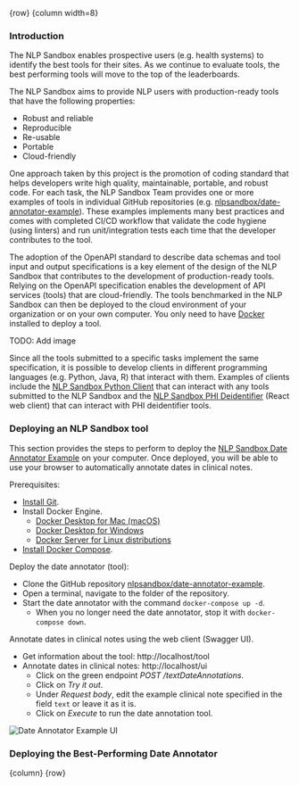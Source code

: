 <!-- markdownlint-disable-next-line first-line-h1 -->
{row}
{column width=8}

### Introduction

The NLP Sandbox enables prospective users (e.g. health systems) to identify the best tools for their sites. As we continue to evaluate tools, the best performing tools will move to the top of the leaderboards.

The NLP Sandbox aims to provide NLP users with production-ready tools that have the following properties:

- Robust and reliable
- Reproducible
- Re-usable
- Portable
- Cloud-friendly

One approach taken by this project is the promotion of coding standard that helps developers write high quality, maintainable, portable, and robust code. For each task, the NLP Sandbox Team provides one or more examples of tools in individual GitHub repositories (e.g. [nlpsandbox/date-annotator-example]). These examples implements many best practices and comes with completed CI/CD workflow that validate the code hygiene (using linters) and run unit/integration tests each time that the developer contributes to the tool.

The adoption of the OpenAPI standard to describe data schemas and tool input and output specifications is a key element of the design of the NLP Sandbox that contributes to the development of production-ready tools. Relying on the OpenAPI specification enables the development of API services (tools) that are cloud-friendly. The tools benchmarked in the NLP Sandbox can then be deployed to the cloud environment of your organization or on your own computer. You only need to have [Docker] installed to deploy a tool.

TODO: Add image

Since all the tools submitted to a specific tasks implement the same specification, it is possible to develop clients in different programming languages (e.g. Python, Java, R) that interact with them. Examples of clients include the [NLP Sandbox Python Client] that can interact with any tools submitted to the NLP Sandbox and the [NLP Sandbox PHI Deidentifier] (React web client) that can interact with PHI deidentifier tools.

### Deploying an NLP Sandbox tool

This section provides the steps to perform to deploy the [NLP Sandbox Date Annotator Example] on your computer. Once deployed, you will be able to use your browser to automatically annotate dates in clinical notes.

Prerequisites:

- [Install Git].
- Install Docker Engine.
  - [Docker Desktop for Mac (macOS)]
  - [Docker Desktop for Windows]
  - [Docker Server for Linux distributions]
- [Install Docker Compose].

Deploy the date annotator (tool):

- Clone the GitHub repository [nlpsandbox/date-annotator-example].
- Open a terminal, navigate to the folder of the repository.
- Start the date annotator with the command `docker-compose up -d`.
  - When you no longer need the date annotator, stop it with `docker-compose down`.

Annotate dates in clinical notes using the web client (Swagger UI).

- Get information about the tool: http://localhost/tool
- Annotate dates in clinical notes: http://localhost/ui
  - Click on the green endpoint *POST /textDateAnnotations*.
  - Click on *Try it out*.
  - Under *Request body*, edit the example clinical note specified in the field `text` or leave it as it is.
  - Click on *Execute* to run the date annotation tool.

![Date Annotator Example UI]

### Deploying the Best-Performing Date Annotator



{column}
{row}

<!-- Images -->

[Date Annotator Example UI]: https://github.com/nlpsandbox/nlpsandbox-website-synapse/raw/staging/images/tools/date-annotator-example-ui-response.png

<!-- Links -->

[nlpsandbox/date-annotator-example]: https://github.com/nlpsandbox/date-annotator-example
[docker]: https://www.docker.com/
[NLP Sandbox Python Client]: https://github.com/nlpsandbox/nlpsandbox-client
[NLP Sandbox PHI Deidentifier]: https://github.com/nlpsandbox/phi-deidentifier-app
[NLP Sandbox Date Annotator Example]: https://github.com/nlpsandbox/date-annotator-example
[Install Git]: https://www.atlassian.com/git/tutorials/install-git
[Docker Desktop for Mac (macOS)]: https://docs.docker.com/docker-for-mac/install/
[Docker Desktop for Windows]: https://docs.docker.com/docker-for-windows/install/
[Docker Server for Linux distributions]: https://docs.docker.com/engine/install/#server
[Install Docker Compose]: https://docs.docker.com/compose/install/
